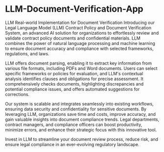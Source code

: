 # LLM-Document-Verification-App
LLM Real-world Implementation for Document Verification
   Introducing our Legal Language Model (LLM) Contract Policy and Document Verification System, an advanced AI solution for organizations to effortlessly review and validate contract policy documents and confidential materials. LLM combines the power of natural language processing and machine learning to ensure document accuracy and compliance with selected frameworks, regulations, and laws.

LLM offers document parsing, enabling it to extract key information from various file formats, including PDFs and Word documents. Users can select specific frameworks or policies for evaluation, and LLM's contextual analysis identifies clauses and obligations for precise assessment. It comprehensively checks documents, highlighting discrepancies and potential compliance issues, and offers automated suggestions for corrections.

Our system is scalable and integrates seamlessly into existing workflows, ensuring data security and confidentiality for sensitive documents. By leveraging LLM, organizations save time and costs, improve accuracy, and gain valuable insights into document compliance trends. Legal departments, contract managers, and compliance officers can boost productivity, minimize errors, and enhance their strategic focus with this innovative tool.

Invest in LLM to streamline your document review process, reduce risk, and ensure legal compliance in an ever-evolving regulatory landscape.
